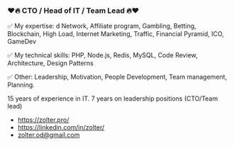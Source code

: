 ### ❤🔥 CTO / Head of IT / Team Lead 🔥❤

✅ My expertise:  d Network, Affiliate program, Gambling, Betting, Blockchain, High Load, Internet Marketing, Traffic, Financial Pyramid, ICO, GameDev

✅ My technical skills:  PHP, Node.js, Redis, MySQL, Code Review, Architecture, Design Patterns

✅ Other: Leadership, Motivation, People Development, Team management, Planning.

15 years of experience in IT. 7 years on leadership positions (CTO/Team lead)
  
 - https://zolter.pro/
 - https://linkedin.com/in/zolter/
 - zolter.od@gmail.com
